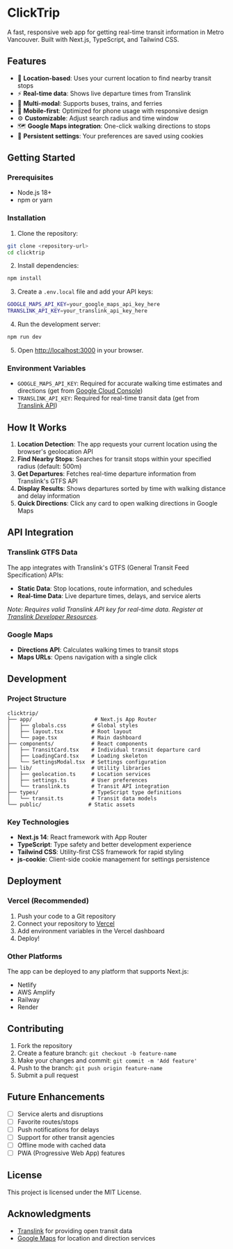 # ClickTrip

A fast, responsive web app for getting real-time transit information in Metro Vancouver. Built with Next.js, TypeScript, and Tailwind CSS.

## Features

- 📍 **Location-based**: Uses your current location to find nearby transit stops
- ⚡ **Real-time data**: Shows live departure times from Translink
- 🚌 **Multi-modal**: Supports buses, trains, and ferries
- 📱 **Mobile-first**: Optimized for phone usage with responsive design
- ⚙️ **Customizable**: Adjust search radius and time window
- 🗺️ **Google Maps integration**: One-click walking directions to stops
- 💾 **Persistent settings**: Your preferences are saved using cookies

## Getting Started

### Prerequisites

- Node.js 18+ 
- npm or yarn

### Installation

1. Clone the repository:
```bash
git clone <repository-url>
cd clicktrip
```

2. Install dependencies:
```bash
npm install
```

3. Create a `.env.local` file and add your API keys:
```bash
GOOGLE_MAPS_API_KEY=your_google_maps_api_key_here
TRANSLINK_API_KEY=your_translink_api_key_here
```

4. Run the development server:
```bash
npm run dev
```

5. Open [http://localhost:3000](http://localhost:3000) in your browser.

### Environment Variables

- `GOOGLE_MAPS_API_KEY`: Required for accurate walking time estimates and directions (get from [Google Cloud Console](https://console.cloud.google.com/))
- `TRANSLINK_API_KEY`: Required for real-time transit data (get from [Translink API](https://www.translink.ca/about-us/doing-business-with-translink/app-developer-resources))

## How It Works

1. **Location Detection**: The app requests your current location using the browser's geolocation API
2. **Find Nearby Stops**: Searches for transit stops within your specified radius (default: 500m)
3. **Get Departures**: Fetches real-time departure information from Translink's GTFS API
4. **Display Results**: Shows departures sorted by time with walking distance and delay information
5. **Quick Directions**: Click any card to open walking directions in Google Maps

## API Integration

### Translink GTFS Data

The app integrates with Translink's GTFS (General Transit Feed Specification) APIs:

- **Static Data**: Stop locations, route information, and schedules
- **Real-time Data**: Live departure times, delays, and service alerts

*Note: Requires valid Translink API key for real-time data. Register at [Translink Developer Resources](https://www.translink.ca/about-us/doing-business-with-translink/app-developer-resources).*

### Google Maps

- **Directions API**: Calculates walking times to transit stops
- **Maps URLs**: Opens navigation with a single click

## Development

### Project Structure

```
clicktrip/
├── app/                    # Next.js App Router
│   ├── globals.css        # Global styles
│   ├── layout.tsx         # Root layout
│   └── page.tsx           # Main dashboard
├── components/            # React components
│   ├── TransitCard.tsx    # Individual transit departure card
│   ├── LoadingCard.tsx    # Loading skeleton
│   └── SettingsModal.tsx  # Settings configuration
├── lib/                   # Utility libraries
│   ├── geolocation.ts     # Location services
│   ├── settings.ts        # User preferences
│   └── translink.ts       # Transit API integration
├── types/                 # TypeScript type definitions
│   └── transit.ts         # Transit data models
└── public/               # Static assets
```

### Key Technologies

- **Next.js 14**: React framework with App Router
- **TypeScript**: Type safety and better development experience  
- **Tailwind CSS**: Utility-first CSS framework for rapid styling
- **js-cookie**: Client-side cookie management for settings persistence

## Deployment

### Vercel (Recommended)

1. Push your code to a Git repository
2. Connect your repository to [Vercel](https://vercel.com)
3. Add environment variables in the Vercel dashboard
4. Deploy!

### Other Platforms

The app can be deployed to any platform that supports Next.js:
- Netlify
- AWS Amplify
- Railway
- Render

## Contributing

1. Fork the repository
2. Create a feature branch: `git checkout -b feature-name`
3. Make your changes and commit: `git commit -m 'Add feature'`
4. Push to the branch: `git push origin feature-name`
5. Submit a pull request

## Future Enhancements

- [ ] Service alerts and disruptions
- [ ] Favorite routes/stops
- [ ] Push notifications for delays
- [ ] Support for other transit agencies
- [ ] Offline mode with cached data
- [ ] PWA (Progressive Web App) features

## License

This project is licensed under the MIT License.

## Acknowledgments

- [Translink](https://www.translink.ca/) for providing open transit data
- [Google Maps](https://developers.google.com/maps) for location and direction services
